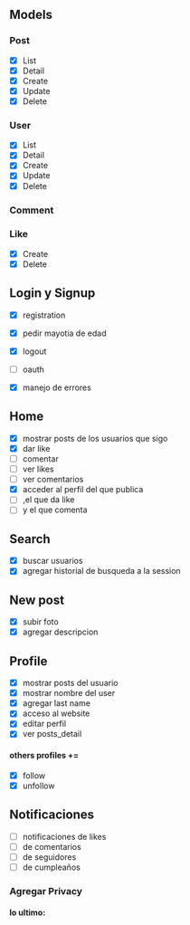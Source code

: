 ## Models
### Post
- [x] List
- [x] Detail
- [x] Create
- [x] Update
- [x] Delete
### User
- [x] List
- [x] Detail
- [x] Create
- [x] Update
- [x] Delete

### Comment
### Like
- [x] Create
- [x] Delete

## Login y Signup
- [x] registration
- [x] pedir mayotia de edad
- [x] logout
- [ ] oauth
- [x] manejo de errores


## Home
- [x] mostrar posts de los usuarios que sigo
- [x] dar like
- [ ] comentar
- [ ] ver likes
- [ ] ver comentarios
- [x] acceder al perfil del que publica 
- [ ] ,el que da like 
- [ ] y el que comenta 

## Search
- [x] buscar usuarios
- [x] agregar historial de busqueda a la session

## New post
- [x] subir foto
- [x] agregar descripcion

## Profile
- [x] mostrar posts del usuario
- [x] mostrar nombre del user
- [x] agregar last name
- [x] acceso al website
- [x] editar perfil
- [x] ver posts_detail
#### others profiles +=
- [x] follow 
- [x] unfollow

## Notificaciones
- [ ] notificaciones de likes
- [ ] de comentarios
- [ ] de seguidores
- [ ] de cumpleaños

### Agregar Privacy

#### lo ultimo: